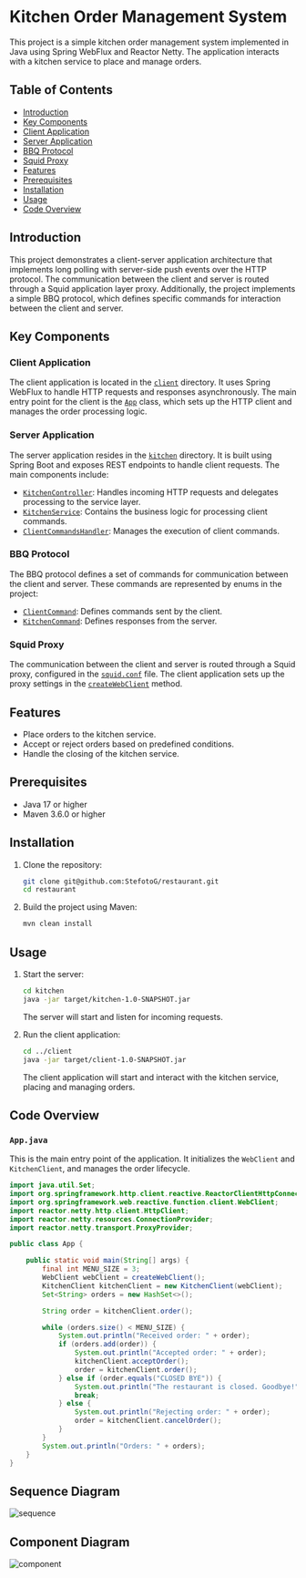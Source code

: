# Kitchen Order Management System

This project is a simple kitchen order management system implemented in Java using Spring WebFlux and Reactor Netty. The application interacts with a kitchen service to place and manage orders.

## Table of Contents

- [Introduction](#introduction)
- [Key Components](#key-components)
- [Client Application](#client-application)
- [Server Application](#server-application)
- [BBQ Protocol](#bbq-protocol)
- [Squid Proxy](#squid-proxy)
- [Features](#features)
- [Prerequisites](#prerequisites)
- [Installation](#installation)
- [Usage](#usage)
- [Code Overview](#code-overview)

## Introduction

This project demonstrates a client-server application architecture that implements long polling with server-side push events over the HTTP protocol. The communication between the client and server is routed through a Squid application layer proxy. Additionally, the project implements a simple BBQ protocol, which defines specific commands for interaction between the client and server.

## Key Components

### Client Application

The client application is located in the [`client`](client) directory. It uses Spring WebFlux to handle HTTP requests and responses asynchronously. The main entry point for the client is the [`App`](client\src\main\java\com\example\App.java) class, which sets up the HTTP client and manages the order processing logic.

### Server Application

The server application resides in the [`kitchen`](kitchen) directory. It is built using Spring Boot and exposes REST endpoints to handle client requests. The main components include:

- [`KitchenController`](kitchen\src\main\java\com\example\kitchen\controllers\KitchenController.java): Handles incoming HTTP requests and delegates processing to the service layer.
- [`KitchenService`](kitchen\src\main\java\com\example\kitchen\services\KitchenService.java): Contains the business logic for processing client commands.
- [`ClientCommandsHandler`](kitchen\src\main\java\com\example\kitchen\handlers\ClientCommandsHandler.java): Manages the execution of client commands.

### BBQ Protocol

The BBQ protocol defines a set of commands for communication between the client and server. These commands are represented by enums in the project:

- [`ClientCommand`](kitchen\src\main\java\com\example\kitchen\dtos\requests\ClientCommand.java): Defines commands sent by the client.
- [`KitchenCommand`](kitchen\src\main\java\com\example\kitchen\dtos\requests\KitchenRequest.java): Defines responses from the server.

### Squid Proxy

The communication between the client and server is routed through a Squid proxy, configured in the [`squid.conf`](squid.conf) file. The client application sets up the proxy settings in the [`createWebClient`](client\src\main\java\com\example\App.java) method.

## Features

- Place orders to the kitchen service.
- Accept or reject orders based on predefined conditions.
- Handle the closing of the kitchen service.

## Prerequisites

- Java 17 or higher
- Maven 3.6.0 or higher

## Installation

1. Clone the repository:

   ```sh
   git clone git@github.com:StefotoG/restaurant.git
   cd restaurant
   ```

2. Build the project using Maven:
   ```sh
   mvn clean install
   ```

## Usage

1.  Start the server:

    ```sh
    cd kitchen
    java -jar target/kitchen-1.0-SNAPSHOT.jar

    ```

    The server will start and listen for incoming requests.

2.  Run the client application:

    ```sh
    cd ../client
    java -jar target/client-1.0-SNAPSHOT.jar
    ```

    The client application will start and interact with the kitchen service, placing and managing orders.

## Code Overview

### `App.java`

This is the main entry point of the application. It initializes the `WebClient` and `KitchenClient`, and manages the order lifecycle.

```java
import java.util.Set;
import org.springframework.http.client.reactive.ReactorClientHttpConnector;
import org.springframework.web.reactive.function.client.WebClient;
import reactor.netty.http.client.HttpClient;
import reactor.netty.resources.ConnectionProvider;
import reactor.netty.transport.ProxyProvider;

public class App {

    public static void main(String[] args) {
        final int MENU_SIZE = 3;
        WebClient webClient = createWebClient();
        KitchenClient kitchenClient = new KitchenClient(webClient);
        Set<String> orders = new HashSet<>();

        String order = kitchenClient.order();

        while (orders.size() < MENU_SIZE) {
            System.out.println("Received order: " + order);
            if (orders.add(order)) {
                System.out.println("Accepted order: " + order);
                kitchenClient.acceptOrder();
                order = kitchenClient.order();
            } else if (order.equals("CLOSED BYE")) {
                System.out.println("The restaurant is closed. Goodbye!");
                break;
            } else {
                System.out.println("Rejecting order: " + order);
                order = kitchenClient.cancelOrder();
            }
        }
        System.out.println("Orders: " + orders);
    }
}
```

## Sequence Diagram

![sequence](https://www.plantuml.com/plantuml/svg/TPB1QiCm38RlVWgnKyhO2uHHMdeQOmoQmywU_TEQER9dEnrx--742qxQdcpB__TBIDh594CQUaiHtmDOGKYLNA23DU0an7JIqvRsthVKIyFD9clCHIRae11xxxFWY36C2Mc9yREArUJovww92f09DVY1py8ijPcU_ofGumRwd-xL97K6roKlGisCL1Ki5FUiV70ACRu7ZH2RQxf3k1W58QnpdWPEnfAqbdf86qa6a7Bk2reGqTAxIbPCMZfBrhOqufWd6LDJDEMvgOqAbvqEEKjensn7oThrRv2scUHpqPDgZ4tNZBxmAK3dbB6b4rBrBdpL-yhXkeXLx-RAetSS8S2w7kEwWrVT6LUrGthkKZ1ysf8Rft33OpN3xZScz7buXfFbvc42MtgWnsAoMAXn_NTWFVJs3m00 "sequence")

## Component Diagram

![component](https://www.plantuml.com/plantuml/svg/VP31QiOW48JlFeNadZn2ISYbq5jowA5us9gbbQYnPWs5dxpxBxyW62GU17U-MOVfTm9FmMZcGAxmWxoHc-dm7upJsAsAv2_QXZyOZ-Vh8xq7vxIIG6gpWhVjMnPcz8UIA19z6IPor0ejZPinO9VzFLuQ_PrXmfWnUB0q4z3DxZoSy2z4KoBh7zR227QoUWtoXUKM1kToDf2a3anxH2ddF8LwiIJm4xyBg3JMApvPZtO9HZy1 "component")